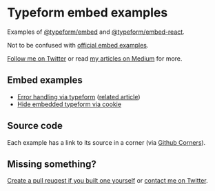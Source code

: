 # Typeform embed examples

Examples of [@typeform/embed](https://github.com/Typeform/embed/tree/main/packages/embed) and [@typeform/embed-react](https://github.com/Typeform/embed/tree/main/packages/embed).

Not to be confused with [official embed examples](https://github.com/Typeform/embed-demo).

[Follow me on Twitter](https://twitter.com/mathio28) or read [my articles on Medium](https://mathio28.medium.com/) for more.

## Embed examples

- [Error handling via typeform](https://mathio.github.io/typeform-embed/html/error-handling.html) ([related article](https://mathio28.medium.com/handle-javascript-errors-via-typeform-ec3ccc29494))
- [Hide embedded typeform via cookie](https://mathio.github.io/typeform-embed/html/hide-via-cookie.html)


## Source code

Each example has a link to its source in a corner (via [Github Corners](https://tholman.com/github-corners/)).

## Missing something?

[Create a pull reuqest if you built one yourself](https://github.com/mathio/typeform-embed/pulls) or [contact me on Twitter](https://twitter.com/mathio28).
